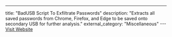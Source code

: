 ---
title: "BadUSB Script To Exfiltrate Passwords"
description: "Extracts all saved passwords from Chrome, Firefox, and Edge to be saved onto secondary USB for further analysis."
external_category: "Miscellaneous"
---[Visit Website](https://github.com/MarkCyber/BadUSB/blob/main/HackStuff/CredentialHarvester.txt)

